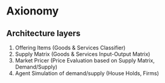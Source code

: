 # Axionomy

## Architecture layers

1. Offering Items (Goods & Services Classifier)
2. Supply Matrix (Goods & Services Input-Output Matrix)
3. Market Pricer (Price Evaluation based on Supply Matrix, Demand/Supply)
4. Agent Simulation of demand/supply (House Holds, Firms)